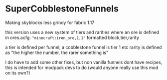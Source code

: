 # SuperCobblestoneFunnels
Making skyblocks less grindy for fabric 1.17

this version uses a new system of tiers and rarities where an ore is defined in ores.acfg:
`"minecraft:iron_ore,1,1"`
formatted block,tier,rarity

a tier is defined per funnel, a cobblestone funnel is tier 1 etc
rarity is defined as "the higher the number, the rarer something is"

I do have to add some other fixes, but non vanilla funnels dont have recipes, this is intended for modpack devs to do (would anyone really use this mod on its own?)
